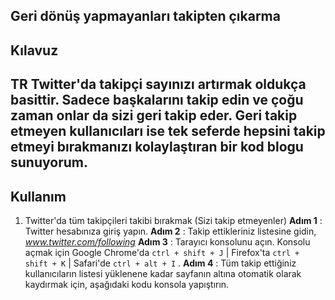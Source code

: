 ## Geri dönüş yapmayanları takipten çıkarma

## Kılavuz

## TR Twitter'da takipçi sayınızı artırmak oldukça basittir. Sadece başkalarını takip edin ve çoğu zaman onlar da sizi geri takip eder. Geri takip etmeyen kullanıcıları ise tek seferde hepsini takip etmeyi bırakmanızı kolaylaştıran bir kod blogu sunuyorum.

## Kullanım

1. Twitter'da tüm takipçileri takibi bırakmak (Sizi takip etmeyenler)
**Adım 1** : Twitter hesabınıza giriş yapın.
**Adım 2** : Takip ettikleriniz listesine gidin, _www.twitter.com/following_ 
**Adım 3** : Tarayıcı konsolunu açın. Konsolu açmak için
 Google Chrome'da `ctrl + shift + J` |
 Firefox'ta `ctrl + shift + K` |
 Safari'de `ctrl + alt + I` .
**Adım 4** : Tüm takip ettiğiniz kullanıcıların listesi yüklenene kadar sayfanın altına otomatik olarak kaydırmak için, aşağıdaki kodu konsola yapıştırın.

